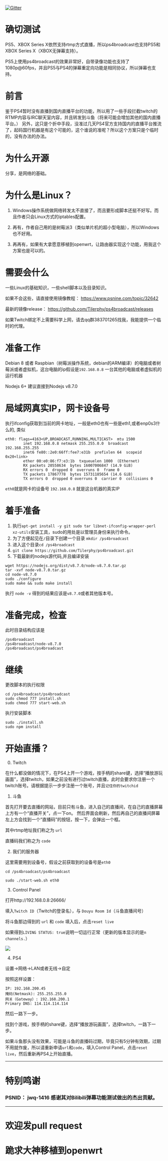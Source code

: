 [![Gitter](https://img.shields.io/gitter/room/tilerphy/ps4broadcast.svg)](https://gitter.im/ghost-studio/ps4broadcast)
# 确切测试
PS5、XBOX Series X依然支持rtmp方式直播，所以ps4broadcast也支持PS5和XBOX Series X（XBOX无弹幕支持）。

PS5上使用ps4broadcast的效果非常好，自带录像功能也支持了1080p@60fps，并且PS5与PS4的弹幕重定向功能是相同协议，所以弹幕也支持。

# 前言
鉴于PS4暂时没有直播到国内直播平台的功能，所以用了一些手段拦截twitch的RTMP内容与IRC聊天室内容，并且转发到斗鱼（将来可能会增加其他的国内直播平台。）
另外，这只是个折中手段，没准过几天PS4官方支持国内的直播平台推流了，起码国行机器是有这个可能的，这个谁说的准呢？所以这个方案只是个临时的，没有办法的办法。

# 为什么开源
分享，是网络的基础。

# 为什么是Linux？
1. Windows操作系统做网络转发太不直接了，而且要形成脚本还挺不好写。而且作者只会Linux方式的iptables配置。

2. 再有，作者自己用的是树莓派3（类似单片机的超小型电脑），所以Windows也不好用。

3. 再再有，如果有大拿愿意移植到openwrt，让路由器实现这个功能，用我这个方案也是可以的。


# 需要会什么

一些Linux的基础知识，一些shell脚本以及目录知识。

如果不会这些，请直接使用镜像教程： https://www.psnine.com/topic/32642

最新的镜像release： https://github.com/Tilerphy/ps4broadcast/releases

如果Twitch绑定不上需要科学上网，请去qq群383701265找我，我能提供一个临时的代理。

# 准备工作

Debian 8 或者 Raspbian（树莓派操作系统，debian的ARM编译）的电脑或者树莓派或者虚拟机，这台电脑的ip假设是`192.168.0.8`
一台其他的电脑或者虚拟机的运行机器

Nodejs 6+ 建议直接到Nodejs v8.7.0

# 局域网真实IP，网卡设备号

执行ifconfig获取到当前的网卡地址，一般是eth0也有一些是eth1,或者enp0s3什么的, 类似
```
eth0: flags=4163<UP,BROADCAST,RUNNING,MULTICAST>  mtu 1500
        inet 192.168.0.8 netmask 255.255.0.0  broadcast 192.168.255.255
        inet6 fe80::2e0:66ff:fee7:e31b  prefixlen 64  scopeid 0x20<link>
        ether 00:e0:86:f7:e3:1b  txqueuelen 1000  (Ethernet)
        RX packets 20558634  bytes 16007006847 (14.9 GiB)
        RX errors 0  dropped 0  overruns 0  frame 0
        TX packets 17867778  bytes 15731185654 (14.6 GiB)
        TX errors 0  dropped 0 overruns 0  carrier 0  collisions 0

```
`eth0`就是网卡的设备号
`192.168.0.8` 就是这台机器的真实IP

# 着手准备
1. 执行`apt-get install -y git sudo tar libnet-ifconfig-wrapper-perl xz-utils`安装工具，sudo的用处是以管理员身份来执行命令。
2. 为了方便起见在`/`目录下创建一个目录 `mkdir /ps4broadcast`
3. 进入这个目录`cd /ps4broadcast`
4. `git clone https://github.com/Tilerphy/ps4broadcast.git`
5. 下载最新的nodejs源代码,并且编译安装

```
wget https://nodejs.org/dist/v8.7.0/node-v8.7.0.tar.gz
tar -xvf node-v8.7.0.tar.gz
cd node-v8.7.0
sudo ./configure
sudo make && sudo make install
```

执行 `node -v` 得到的结果应该是`v8.7.0`或者其他版本号。

# 准备完成，检查
此时目录结构应该是
```
/ps4broadcast
/ps4broadcast/node-v8.7.0
/ps4broadcast/ps4broadcast
```

# 继续
更改脚本的执行权限
```
cd /ps4broadcast/ps4broadcast
sudo chmod 777 install.sh
sudo chmod 777 start-web.sh

```

执行安装脚本
```
sudo ./install.sh
sudo npm install
```

# 开始直播？

0. Twitch

在什么都没做的情况下，在PS4上开一个游戏，按手柄的share键，选择“播放游玩画面”，选择twitch，如果之前没有进行过twitch直播，此时会要求你注册一个twitch账号。请根据提示一步步注册一个账号，并且`记住你的twitchid`

1. 斗鱼

首先打开要去直播的网站，目前只有斗鱼，进入自己的直播间，在自己的直播屏幕上方有一个“直播开关”，点一下on。
然后界面会刷新，然后再自己的直播间屏幕左上方会找到一个“直播码”的按钮，按一下，会弹出一个框。

其中rtmp地址我们称之为 `url`

直播码我们称之为 `code`

2. 我们的服务器

这里需要用到设备号，假设之前获取到的设备号是`eth0`

```
cd /ps4broadcast/ps4broadcast

sudo ./start-web.sh eth0

```

3. Control Panel

打开http://192.168.0.8:26666/

填入`Twitch ID`（Twitch的登录名），与 `Douyu Room Id`（斗鱼直播间号）

将斗鱼那边得到的 `url` 和 `code` 填入后，点击`reset live`

如果得到`LIVING STATUS: true`说明一切运行正常（更新的版本显示的是`n channels.`）

![](https://github.com/Tilerphy/ps4broadcast/blob/master/help.png)

4. PS4

设置->网络->LAN或者无线->自定

按照这样设置：
```
IP: 192.168.200.45
掩码(Netmask): 255.255.255.0
网关（Gateway）: 192.168.200.1
Primary DNS: 114.114.114.114
```
然后一路下一步。

找到个游戏，按手柄的share键，选择“播放游玩画面”，选择twitch，一路下一步。

如果斗鱼那头没有效果，可能是斗鱼的直播码过期，毕竟只有5分钟有效期，过期不用就作废，所以请重新申请`url`和`code`，填入Control Panel，点击`reset live`，然后重新再PS4上开始直播。


---
# 特别鸣谢

### PSNID： jwq-1416 感谢其对Bilibili弹幕功能测试做出的杰出贡献。

---

# 欢迎发pull request
# 跪求大神移植到openwrt
